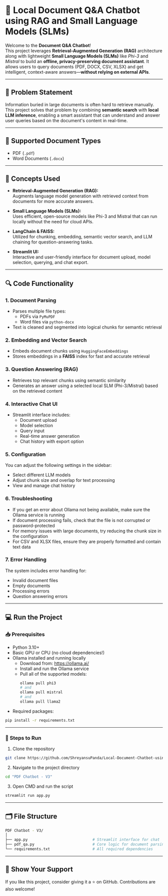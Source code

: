 # 📄 Local Document Q&A Chatbot using RAG and Small Language Models (SLMs)

Welcome to the **Document Q&A Chatbot**!  
This project leverages **Retrieval-Augmented Generation (RAG)** architecture along with lightweight **Small Language Models (SLMs)** like *Phi-3* and *Mistral* to build an **offline, privacy-preserving document assistant**. It allows users to query documents (PDF, DOCX, CSV, XLSX) and get intelligent, context-aware answers—**without relying on external APIs**.

---

## 🎯 Problem Statement

Information buried in large documents is often hard to retrieve manually. This project solves that problem by combining **semantic search** with **local LLM inference**, enabling a smart assistant that can understand and answer user queries based on the document's content in real-time.

---

## 📂 Supported Document Types

- PDF (`.pdf`)
- Word Documents (`.docx`)
  
---

## 🚀 Concepts Used

- **Retrieval-Augmented Generation (RAG):**  
  Augments language model generation with retrieved context from documents for more accurate answers.

- **Small Language Models (SLMs):**  
  Uses efficient, open-source models like Phi-3 and Mistral that can run locally without the need for cloud APIs.

- **LangChain & FAISS:**  
  Utilized for chunking, embedding, semantic vector search, and LLM chaining for question-answering tasks.

- **Streamlit UI:**  
  Interactive and user-friendly interface for document upload, model selection, querying, and chat export.

---

## 🔍 Code Functionality

### 1. **Document Parsing**
- Parses multiple file types:
  - PDFs via `PyMuPDF`
  - Word files via `python-docx`
- Text is cleaned and segmented into logical chunks for semantic retrieval

### 2. **Embedding and Vector Search**
- Embeds document chunks using `HuggingFaceEmbeddings`
- Stores embeddings in a **FAISS** index for fast and accurate retrieval

### 3. **Question Answering (RAG)**
- Retrieves top relevant chunks using semantic similarity
- Generates an answer using a selected local SLM (Phi-3/Mistral) based on the retrieved content

### 4. **Interactive Chat UI**
- Streamlit interface includes:
  - Document upload
  - Model selection
  - Query input
  - Real-time answer generation
  - Chat history with export option
 
### 5. **Configuration**

You can adjust the following settings in the sidebar:
- Select different LLM models
- Adjust chunk size and overlap for text processing
- View and manage chat history

### 6. **Troubleshooting**

- If you get an error about Ollama not being available, make sure the Ollama service is running
- If document processing fails, check that the file is not corrupted or password-protected
- For memory issues with large documents, try reducing the chunk size in the configuration
- For CSV and XLSX files, ensure they are properly formatted and contain text data

### 7. **Error Handling**

The system includes error handling for:
- Invalid document files
- Empty documents
- Processing errors
- Question answering errors

---

## 💻 Run the Project

### 📥 Prerequisites

- Python 3.10+
- Basic GPU or CPU (no cloud dependencies!)
- Ollama installed and running locally
   - Download from: https://ollama.ai/
   - Install and run the Ollama service
   - Pull all of the supported models:
     ```bash
     ollama pull phi3
     # and
     ollama pull mistral
     # and
     ollama pull llama2
     ```
- Required packages:

```bash
pip install -r requirements.txt
```
---

### 📌 Steps to Run
1. Clone the repository
```bash
git clone https://github.com/ShreyansuPanda/Local-Document-Chatbot-using-RAG-and-SLMs.git
```
2. Navigate to the project directory
```bash
cd "PDF Chatbot - V3"
```
3. Open CMD and run the script
```bash
streamlit run app.py
```
---

## 🗂️ File Structure
```sh
PDF Chatbot - V3/
│
├── app.py                             # Streamlit interface for chat
├── pdf_qa.py                          # Core logic for document parsing, retrieval, and generation
└── requirements.txt                   # All required dependencies
```
--- 
## 🌟 Show Your Support
If you like this project, consider giving it a ⭐ on GitHub. Contributions are also welcome!
